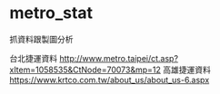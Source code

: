 # metro_stat
抓資料跟製圖分析


台北捷運資料 http://www.metro.taipei/ct.asp?xItem=1058535&CtNode=70073&mp=12
高雄捷運資料 https://www.krtco.com.tw/about_us/about_us-6.aspx
